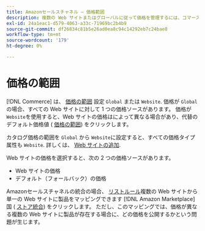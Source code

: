 ```yaml
---
title: Amazonセールスチャネル — 価格範囲
description: 複数の Web サイトまたはグローバルに従って価格を管理するには、コマースの価格範囲を使用します。
exl-id: 24a1eac1-d579-4063-a33c-71969bc2b4b9
source-git-commit: df26834c81b5e26ad0ea8c94c14292eb7c24bae8
workflow-type: tm+mt
source-wordcount: '179'
ht-degree: 0%

---
```


# 価格の範囲

[!DNL Commerce] は、 [価格の範囲](https://experienceleague.adobe.com/docs/commerce-admin/config/catalog/catalog.html#price) 設定 `Global` または `Website`. 価格が `Global`の場合、すべての Web サイトに対して 1 つの価格ソースがあります。 価格が `Website`を使用すると、Web サイトの価格はによって異なる場合があり、代替のデフォルト価格値 ( [価格の範囲](https://experienceleague.adobe.com/docs/commerce-admin/catalog/products/pricing/catalog-price-scope.html)) をクリックします。

カタログ価格の範囲を `Global` から `Website`に設定すると、すべての価格タイプ属性も `Website`. 詳しくは、 [Web サイトの追加](https://experienceleague.adobe.com/docs/commerce-admin/stores-sales/site-store/stores.html#add-websites).

Web サイトの価格を選択すると、次の 2 つの価格ソースがあります。

- Web サイトの価格
- デフォルト（フォールバック）の価格

Amazonセールスチャネルの統合の場合、 [リストルール](./listing-rules.md)複数の Web サイトから単一の Web サイトに製品をマッピングできます [!DNL Amazon Marketplace] 国 ( [ストア統合](./store-integration.md)) をクリックします。 ただし、このマッピングでは、価格が異なる複数の Web サイトに製品が存在する場合に、どの価格を公開するかという問題が生じます。
